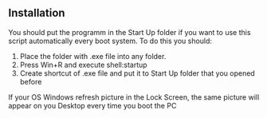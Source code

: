 ## Installation
You should put the programm in the Start Up folder if you want to use this script automatically every boot system.
To do this you should:
1. Place the folder with .exe file into any folder.
2. Press Win+R and execute shell:startup
3. Create shortcut of .exe file and put it to Start Up folder that you opened before

If your OS Windows refresh picture in the Lock Screen, the same picture will appear on you Desktop every time you boot the PC
